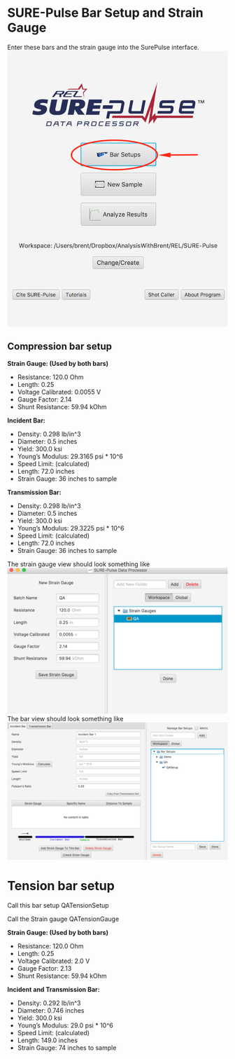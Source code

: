 # SURE-Pulse Bar Setup and Strain Gauge
Enter these bars and the strain gauge into the SurePulse interface.
![Enter Info here](images/WhereToEnterBarSetups.png)
## Compression bar setup

__Strain Gauge: (Used by both bars)__

- Resistance: 120.0 Ohm
- Length: 0.25
- Voltage Calibrated: 0.0055 V
- Gauge Factor: 2.14
- Shunt Resistance: 59.94 kOhm

__Incident Bar:__

- Density: 0.298 lb/in^3
- Diameter: 0.5 inches
- Yield: 300.0 ksi
- Young’s Modulus: 29.3165 psi * 10^6
- Speed Limit: (calculated)
- Length: 72.0 inches
- Strain Gauge: 36 inches to sample

__Transmission Bar:__

- Density: 0.298 lb/in^3
- Diameter: 0.5 inches
- Yield: 300.0 ksi
- Young’s Modulus: 29.3225 psi * 10^6
- Speed Limit: (calculated)
- Length: 72.0 inches
- Strain Gauge: 36 inches to sample

The strain gauge view should look something like 
![Strain Gauge](images/StrainGaugeView.png)
The bar view should look something like 
![Bar Setup](images/IncidentBarView.png)

# Tension bar setup

Call this bar setup QATensionSetup

Call the Strain gauge QATensionGauge

__Strain Gauge: (Used by both bars)__

- Resistance: 120.0 Ohm
- Length: 0.25
- Voltage Calibrated: 2.0 V
- Gauge Factor: 2.13
- Shunt Resistance: 59.94 kOhm

__Incident and Transmission Bar:__

- Density: 0.292 lb/in^3
- Diameter: 0.746 inches
- Yield: 300.0 ksi
- Young’s Modulus: 29.0 psi * 10^6
- Speed Limit: (calculated)
- Length: 149.0 inches
- Strain Gauge: 74 inches to sample
